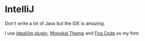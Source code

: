 # IntelliJ

Don't write a lot of Java but the IDE is amazing.

I use [IdeaVim plugin](https://plugins.jetbrains.com/plugin/164-ideavim), [Monokai Theme](https://darekkay.com/blog/monokai-theme-intellij/) and [Fira Code](https://github.com/tonsky/FiraCode) as my font.

